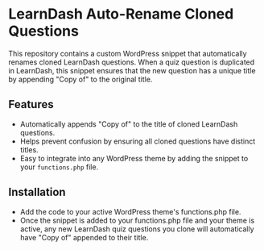 # LearnDash Auto-Rename Cloned Questions

This repository contains a custom WordPress snippet that automatically renames cloned LearnDash questions. When a quiz question is duplicated in LearnDash, this snippet ensures that the new question has a unique title by appending "Copy of" to the original title.

## Features

- Automatically appends "Copy of" to the title of cloned LearnDash questions.
- Helps prevent confusion by ensuring all cloned questions have distinct titles.
- Easy to integrate into any WordPress theme by adding the snippet to your `functions.php` file.

## Installation
- Add the code to your active WordPress theme's functions.php file.
- Once the snippet is added to your functions.php file and your theme is active, any new LearnDash quiz questions you clone will automatically have "Copy of" appended to their title.




